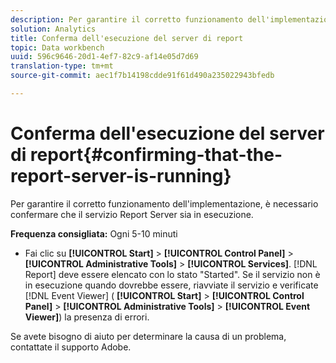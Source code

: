 ```yaml
---
description: Per garantire il corretto funzionamento dell'implementazione, è necessario confermare che il servizio Report Server sia in esecuzione.
solution: Analytics
title: Conferma dell'esecuzione del server di report
topic: Data workbench
uuid: 596c9646-20d1-4ef7-82c9-af14e05d7d69
translation-type: tm+mt
source-git-commit: aec1f7b14198cdde91f61d490a235022943bfedb

---
```



# Conferma dell&#39;esecuzione del server di report{#confirming-that-the-report-server-is-running}

Per garantire il corretto funzionamento dell&#39;implementazione, è necessario confermare che il servizio Report Server sia in esecuzione.

**Frequenza consigliata:** Ogni 5-10 minuti

* Fai clic su **[!UICONTROL Start]** > **[!UICONTROL Control Panel]** > **[!UICONTROL Administrative Tools]** > **[!UICONTROL Services]**. [!DNL Report] deve essere elencato con lo stato &quot;Started&quot;. Se il servizio non è in esecuzione quando dovrebbe essere, riavviate il servizio e verificate [!DNL Event Viewer] ( **[!UICONTROL Start]** > **[!UICONTROL Control Panel]** > **[!UICONTROL Administrative Tools]** > **[!UICONTROL Event Viewer]**) la presenza di errori.

Se avete bisogno di aiuto per determinare la causa di un problema, contattate il supporto Adobe.
